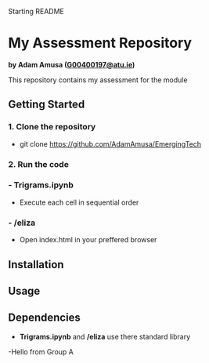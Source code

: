 Starting README

# My Assessment Repository

**by Adam Amusa (G00400197@atu.ie)**

This repository contains my assessment for the module

## Getting Started
### 1. Clone the repository
- git clone https://github.com/AdamAmusa/EmergingTech
### 2. Run the code
  ### - Trigrams.ipynb
  - Execute each cell in sequential order
  ### - /eliza
  - Open index.html in your preffered browser

## Installation

## Usage

## Dependencies
- **Trigrams.ipynb** and **/eliza** use there standard library


-Hello from Group A
